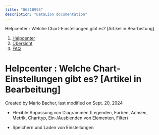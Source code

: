 ```yaml
---
title: "86310995"
description: "DataLion documentation"
---
```


Helpcenter : Welche Chart-Einstellungen gibt es? \[Artikel in Bearbeitung\]  

1.  [Helpcenter](index.html)
2.  [Übersicht](2982609.html)
3.  [FAQ](FAQ_3539147.html)

# Helpcenter : Welche Chart-Einstellungen gibt es? \[Artikel in Bearbeitung\]

Created by Mario Bacher, last modified on Sept. 20, 2024

-   Flexible Anpassung von Diagrammen (Legenden, Farben, Achsen, Metrik, Charttyp, Ein-/Ausblenden von Elementen, Filter)
    
-   Speichern und Laden von Einstellungen
